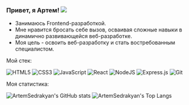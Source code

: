 ### Привет, я Артем! ![](https://cdn.jsdelivr.net/gh/Readme-Workflows/Readme-Icons@main/icons/gifs/wave.gif)  

* Занимаюсь Frontend-разработкой.
* Мне нравится бросать себе вызов, осваивая сложные навыки в динамично развивающейся веб-разработке.
* Моя цель - освоить веб-разработку и стать востребованным специалистом.

Мой стек:  

![HTML5](https://img.shields.io/badge/html5-%23E34F26.svg?style=for-the-badge&logo=html5&logoColor=white)
![CSS3](https://img.shields.io/badge/css3-%231572B6.svg?style=for-the-badge&logo=css3&logoColor=white)
![JavaScript](https://img.shields.io/badge/javascript-%23323330.svg?style=for-the-badge&logo=javascript&logoColor=%23F7DF1E)
![React](https://img.shields.io/badge/react-%2320232a.svg?style=for-the-badge&logo=react&logoColor=%2361DAFB)
![NodeJS](https://img.shields.io/badge/node.js-6DA55F?style=for-the-badge&logo=node.js&logoColor=white)
![Express.js](https://img.shields.io/badge/express.js-%23404d59.svg?style=for-the-badge&logo=express&logoColor=%2361DAFB)
![Git](https://img.shields.io/badge/git-%23F05033.svg?style=for-the-badge&logo=git&logoColor=white)

Моя статистика:  

![ArtemSedrakyan's GitHub stats](https://github-readme-stats.vercel.app/api?username=ArtemSedrakyan&show_icons=true&title_color=007bff&text_color=e7e7e7&icon_color=007bff&bg_color=171c28)           ![ArtemSedrakyan's Top Langs](https://github-readme-stats.vercel.app/api/top-langs/?username=ArtemSedrakyan&layout=compact&show_icons=true&title_color=007bff&text_color=e7e7e7&icon_color=007bff&bg_color=171c28)
